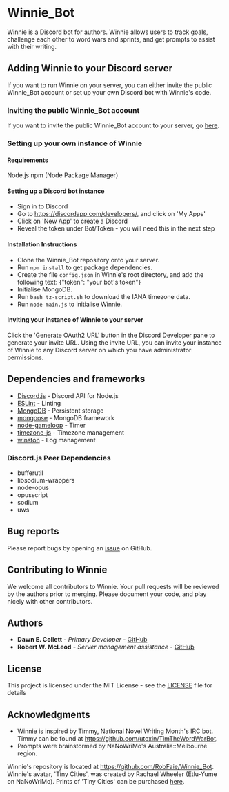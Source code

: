 
# Winnie_Bot

Winnie is a Discord bot for authors.  Winnie allows users to track goals, challenge each other to word wars and sprints, and get prompts to assist with their writing.

## Adding Winnie to your Discord server

If you want to run Winnie on your server, you can either invite the public Winnie_Bot account or set up your own Discord bot with Winnie's code.

### Inviting the public Winnie_Bot account

If you want to invite the public Winnie_Bot account to your server, go [here](https://discordapp.com/api/oauth2/authorize?client_id=386676183791829002&permissions=0&scope=bot).

### Setting up your own instance of Winnie

#### Requirements

Node.js
npm (Node Package Manager)

#### Setting up a Discord bot instance

* Sign in to Discord
* Go to https://discordapp.com/developers/, and click on 'My Apps'
* Click on 'New App' to create a Discord
* Reveal the token under Bot/Token - you will need this in the next step

#### Installation Instructions

* Clone the Winnie_Bot repository onto your server.
* Run `npm install` to get package dependencies.
* Create the file `config.json` in Winnie's root directory, and add the following text: {"token": "your bot's token"}
* Initialise MongoDB.
* Run `bash tz-script.sh` to download the IANA timezone data.
* Run `node main.js` to initialise Winnie.

#### Inviting your instance of Winnie to your server

Click the 'Generate OAuth2 URL' button in the Discord Developer pane to generate your invite URL.  Using the invite URL, you can invite your instance of Winnie to any Discord server on which you have administrator permissions.

## Dependencies and frameworks

* [Discord.js](https://discord.js.org) - Discord API for Node.js
* [ESLint](https://eslint.org/) - Linting
* [MongoDB](https://www.mongodb.com/) - Persistent storage
* [mongoose](http://mongoosejs.com/) - MongoDB framework
* [node-gameloop](https://www.npmjs.com/package/node-gameloop) - Timer
* [timezone-js](https://www.npmjs.com/package/timezone-js) - Timezone management
* [winston](https://www.npmjs.com/package/winston) - Log management

### Discord.js Peer Dependencies
* bufferutil
* libsodium-wrappers
* node-opus
* opusscript
* sodium
* uws

## Bug reports

Please report bugs by opening an [issue](https://github.com/RobFaie/Winnie_Bot/issues) on GitHub.

## Contributing to Winnie

We welcome all contributors to Winnie.  Your pull requests will be reviewed by the authors prior to merging.  Please document your code, and play nicely with other contributors.

## Authors

* **Dawn E. Collett** - *Primary Developer* - [GitHub](https://github.com/lisushka)
* **Robert W. McLeod** - *Server management assistance* - [GitHub](https://github.com/RobFaie)

## License

This project is licensed under the MIT License - see the [LICENSE](LICENSE) file for details

## Acknowledgments

* Winnie is inspired by Timmy, National Novel Writing Month's IRC bot.  Timmy can be found at https://github.com/utoxin/TimTheWordWarBot.
* Prompts were brainstormed by NaNoWriMo's Australia::Melbourne region.

Winnie's repository is located at https://github.com/RobFaie/Winnie_Bot.
Winnie's avatar, 'Tiny Cities', was created by Rachael Wheeler (Etlu-Yume on NaNoWriMo).  Prints of 'Tiny Cities' can be purchased [here](https://www.redbubble.com/people/scorpiraw?asc=u).